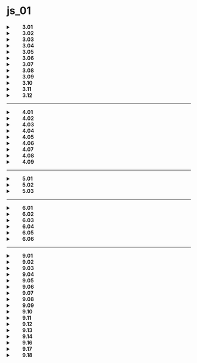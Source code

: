 # js_01

<details>
  <summary>&emsp;&emsp;<b>3.01</b></summary>  
  
```txt
В программе заданы две переменные  
со строковым значением: word_1 и word_2.  
Воспользуйтесь конкатенацией и  
выведите строку со значениями  
word_1 и word_2, написанными через пробел.  
```  

```javascript
console.log(word_1+" "+word_2);  
```  

</details>

<details>
  <summary>&emsp;&emsp;<b>3.02</b></summary>  
  
```txt
В программе заданы две переменные  
name и last_name, которые хранят 
имя и фамилию соответственно. 
Посчитайте общую длину имени и фамилии 
и выведите ее в консоль. 
Обратите внимание: в имени и фамилии 
по бокам могут быть пробельные символы — 
их считать не надо.  
```  

```javascript
console.log(name.trim().length + last_name.trim().length); 
```

</details>  

<details>
  <summary>&emsp;&emsp;<b>3.03</b></summary>  
  
```txt
В программе задана переменная word  
со строковым значением.  
Выведите в консоль первую букву значения  
в верхнем регистре.  
```  

```javascript
console.log(word[0].toUpperCase()); 
```

</details>

<details>
  <summary>&emsp;&emsp;<b>3.04</b></summary>  
  
```txt
В программе задана переменная value,  
в которую записано дробное число.  
Выполните следующие операции:  

округлите значение переменной "вверх" до целого значения;  
округлите значение переменной "вниз" до целого значения;  
округлите значение переменной по правилам математики до целого значения;  
посчитайте сумму полученных выше значений и из результата возьмите корень квадратный;  
из результата возьмите целую часть числа и выведите в консоль.  
```  

```javascript
let threedotfour = Math.sqrt(Math.ceil(value) + Math.round(value) + Math.round(value))

console.log(Math.trunc(threedotfour)); 
```
```javascript
let a = Math.ceil(value);
let b = Math.floor(value);
let c = Math.round(value);

let d = Math.sqrt(a+b+c)
let e = Math.trunc(d);

console.log(e);
```
</details>  

<details>
  <summary>&emsp;&emsp;<b>3.05</b></summary>  
  
```txt
В программе заданы две переменные a и b  
с числовыми значениями.  
Выведите в консоль произведение значений  
этих переменных, возведенное в квадрат.  
```  

```javascript
console.log((a * b)*(a * b));
or
console.log(Math.pow(a * b, 2));
```

</details>  

<details>
  <summary>&emsp;&emsp;<b>3.06</b></summary>  
  
```txt
В программе заданы две переменные a и b  
с числовыми значениями.  
Посчитайте длину гипотенузы в прямоугольном треугольнике,    
если значения a и b являются длинами катетов.  
Результат выведите в консоль.  
```  
```javascript
let c = Math.pow(a, 2) + Math.pow(b, 2);
let d = Math.sqrt(c)
console.log(d);
```
```javascript
let c = (a**2 + b**2)**0.5;

console.log(c);
```

</details>  

<details>
  <summary>&emsp;&emsp;<b>3.07</b></summary>  
  
```txt
В программе задана переменная obj,  
в которую записан объект со свойствами name,  
last_name и age, в которых хранятся имя,  
фамилия и возраст пользователя соответственно.   
Сформируйте строку по примеру и выведите ее в консоль.   
Обратите внимание, что имя и фамилию  
требуется заключить в различные виды кавычек.
```  

```javascript
console.log(
  `Имя: "${obj.name}" Фамилия: '${obj.last_name}' Возраст: ${obj.age}`
);
```

</details>  

<details>
  <summary>&emsp;&emsp;<b>3.08</b></summary>  
  
```txt
В программе заданы три переменные name, last_name, age,  
в которых хранятся имя, фамилия и возраст пользователя  
соответственно.  
Сформируйте объект с ключами name, last_name, age  
и значениями из соответствующих переменных.  
Выведите этот объект в консоль.  
```  

```javascript
console.log({ name, last_name, age });
```

</details>  

<details>
  <summary>&emsp;&emsp;<b>3.09</b></summary>  
  
```txt
В программе задана переменная value.  
Выведите в консоль ее тип. Не забудьте,  
что функция typeof со значением аргумента null  
выдает неправильный результат.  
При значении null необходимо вывести "null".  
```  

```javascript
if (typeof value !== null && typeof value === 'object') {
  console.log('null');
} else {
  console.log(typeof value);
}
```

</details>  

<details>
  <summary>&emsp;&emsp;<b>3.10</b></summary>  
  
```txt
В программе объявлены две переменные num_1 и num_2,  
в которых записаны численные значение в строковом виде.  
Преобразуйте строки в числа и посчитайте их сумму.  
Результат выведите в консоль.   
```  
```javascript
console.log(+num_1 + +num_2);
```
```javascript
console.log(Number(num_1) + Number(num_2));
```

</details>  

<details>
  <summary>&emsp;&emsp;<b>3.11</b></summary>  
  
```txt
В программе объявлена переменная size,  
в которой записано строковое значение.  
В строке size записано число и единицы измерения.  
Необходимо "достать" численное значение вывести в консоль.     
```  

```javascript
console.log(parseFloat(size));
```

</details>  

<details>
  <summary>&emsp;&emsp;<b>3.12</b></summary>  
  
```txt
В программе заданы три переменные a, b и c,  
в которых хранятся длина, ширина и высота  
прямоугольного параллелепипеда с указанием  
единиц измерения.  
Напишите программу, которая рассчитывает объем  
прямоугольного параллелепипеда и выводит результат  
в консоль без единиц измерения.   
``` 
```javascript
let aa = parseFloat(a);
let bb = parseFloat(b);
let cc = parseFloat(c);
let abc = aa*bb*cc;

console.log(abc);
```
```javascript
console.log(parseFloat(a)*parseFloat(b)*parseFloat(c));
```

</details>  

---

<details>
  <summary>&emsp;&emsp;<b>4.01</b></summary>  
  
```txt
В программе задана переменная speed  
с числовым значением. Реализуйте программу,  
которая в зависимости от условия выполняет следующее действие:

если значение от 0 до 30 включительно, выведите строку Вы едете слишком медленно;
если значение от 31 до 70 включительно, выведите строку Вы едете с нормальной скоростью;
в ином случае выведите Вы едете слишком быстро, сбавьте скорость.
```  

```javascript
if (speed <= 30) {
  console.log('Вы едете слишком медленно');
} else if (speed > 31 && speed <= 70) {
  console.log('Вы едете с нормальной скоростью');
} else if (speed > 71) {
  console.log('Вы едете слишком быстро, сбавьте скорость');
}
```

</details>  
  
<details>
  <summary>&emsp;&emsp;<b>4.02</b></summary>  
  
```txt
В программе объявлена переменная price,  
в которой хранится строка со значением цены.  
Переведите значение переменной в число (parseInt)  
и в зависимости от полученного значения выполните  
следующее действие:

если записанное значение оказалось не числом,  
выведите в консоль сообщение 'Не число';
если число равно 0 или является отрицательным,  
выведите в консоль сообщение 'Число не корректное';
в ином случае выведите в консоль значение числа.
```  

```javascript
price = parseInt(price);
if (isNaN(price)) {
  console.log('Не число');
} else if (price <= 0) {
  console.log('Число не корректное');
} else {
  console.log(price);
}
```

</details>  
  
<details>
  <summary>&emsp;&emsp;<b>4.03</b></summary>  
  
```txt
В программе объявлены три переменные a, b и c,  
в которые записаны числовые значения.  
Определите максимальное значение и  
выведите его в консоль, но помните:  
методом max пользоваться нельзя
```  

```javascript
if (a > b && a > c ) {
console.log(a)
} else if (b > a && b > c) {
console.log(b)
} else if (c > a && c > b) {
console.log(c)
}
```

</details>  
  
<details>
  <summary>&emsp;&emsp;<b>4.04</b></summary>  
  
```txt
В программе объявлены две переменные — temp и weather.  
Объявите переменную activity и  
присвойте ей значение по следующему правилу:
если значение переменной temp больше либо равно 25,  
a переменная weather имеет значение "clear",  
тогда значение переменной activity должно быть "golf";
если значение переменной temp от 10 до 24,  
a переменная weather имеет значение "clear",  
тогда значение переменной activity должно быть "bowling";  
в ином случае значение переменной activity должно быть "hiking".  
```  

```javascript
let activity = '';

if (temp >= 25 && weather === "clear") {
activity = 'golf';
} else if  (temp  >= 10  &&  temp <= 24 && weather === "clear") {
activity = 'bowling';
} else  {
activity = 'hiking';
}
```

</details>  
  
<details>
  <summary>&emsp;&emsp;<b>4.05</b></summary>  
  
```txt
В программе определены две переменные  
со строковым значением word_1 и word_2.  
Допишите программу таким образом,  
чтобы в консоль выводилась строка наибольшей длины.
  
```  

```javascript
console.log( (word_1.length < word_2.length)? word_2 : word_1);
```

</details>  
  
<details>
  <summary>&emsp;&emsp;<b>4.06</b></summary>  
  
```txt
В программе объявлена переменная task,  
в которой записано одно из строковых значений:  
удалить, переименовать, редактировать.  
Напишите программу, которая выводит в консоль:

delete – при значении task – удалить;  
rename – при значении task – переименовать;  
edit – при значении task – редактировать.  
  
```  

```javascript
switch(task){
case task = 'удалить':
 console.log('delete');
  break;
case task = 'переименовать':
 console.log('rename');
  break;
case task = 'редактировать':
 console.log('edit');
}
```

</details>  
  
<details>
  <summary>&emsp;&emsp;<b>4.07</b></summary>  
  
```txt
В программе объявлены две переменные — price и range.  
Переменная range может принимать одно из трех  
строковых значений — month/day/week.  
Переменная price хранит в себе числовое значение.  
Необходимо написать программу,  
которая формирует строку с использованием  
данных переменных по следующему шаблону:  

<значение price> Р в <эквивалент значения range на русском языке>

  
```  

```javascript
switch (range){
 case range = 'month':
       console.log(`${price} Р в месяц`);
 break;
 case range = 'week':
       console.log(`${price} Р в неделю`);
 break;
 case range = 'day':
       console.log(`${price} Р в день`);
 break;
}

//or

if (range == 'day') {
     console.log(`${price} P в день`)
} else if (range == 'week') {
     console.log(`${price} P в неделю`)
} else if (range == 'month') {
     console.log(`${price} P в месяц`)
 }
```

</details>  
  
<details>
  <summary>&emsp;&emsp;<b>4.08</b></summary>  
  
```txt
В программе объявлены три переменные — a, b и sign.  
В переменных a и b хранятся числовые значения.  
В переменную sign записано строковое значение  
одного из математических операторов +, -, /, *.  
Напишите простой калькулятор, который  
в зависимости от значения переменной sign  
будет совершать соответствующие математические операции  
с переменными a и b.  
Результат необходимо выводить в консоль.  
Гарантируется, что переменная b не равна нулю.
  
```  

```javascript
if (sign == '+' && b !== 0){
console.log(a + b);
} else if (sign == '-' && b !== 0){
console.log(a - b);
} else if (sign == '*' && b !== 0){
console.log(a * b);
} else if (sign == '/' && b !== 0){
console.log(a / b);
}

//or
  
switch (sign) {
  case '+':
    console.log(a + b);
    break;
  case '-':
    console.log(a - b);
    break;
  case '*':
    console.log(a * b);
    break;
  case '/':
    console.log(a / b);
    break;
  default:
    console.log('default');
    break;
}
```

</details>  
  
<details>
  <summary>&emsp;&emsp;<b>4.09</b></summary>  
  
```txt
В дополнение к заданию 4.7 необходимо правильно  
обработать случай деления на 0.  
При попытке поделить на 0 программа должна  
выводить в консоль сообщение: 'Делить на 0 нельзя!'
  
```  

```javascript
switch (sign) {
  case '+':
    console.log(a + b);
    break;
  case '-':
    console.log(a - b);
    break;
  case '*':
    console.log(a * b);
    break;
  case '/':
    if (a === 0 || b === 0) {
      console.log('Делить на 0 нельзя!');
      break;
    }
    console.log(a / b);
    break;
  default:
    console.log('default');
    break;
}
}
```

</details>  
  
---

<details>
  <summary>&emsp;&emsp;<b>5.01</b></summary>  
  
```txt
В программе объявлены две переменные start и end.  
Используя цикл, посчитайте сумму чисел из диапазона значений  
от start до end (включая концы), кратные значению 5.  
Результат выведите в консоль.
  
```  

```javascript
let sum = 0;
for (start = 0; start <= end; start++) {
    if (start % 5 === 0) {
        sum = sum + start; 
    }
}
console.log(sum);
```

</details>  

<details>
  <summary>&emsp;&emsp;<b>5.02</b></summary>  
  
```txt
В программе объявлена переменная word  
со строковым значением.   
Переверните строку, используя цикл,   
и выведите результат в консоль.
  
```  

```javascript
let zeroString = '';
let unknownLetter = '';

for (let unknownLetter = word.length -1; unknownLetter >= 0; unknownLetter-- ){
zeroString = zeroString + word[unknownLetter]
}
console.log(zeroString);
```

</details>  
  
<details>
  <summary>&emsp;&emsp;<b>5.03</b></summary>  
  
```txt
В программе объявлена переменная word,  
в которой записано строковое значение.  
Определите, является ли word палиндромом:

если является, выведите в консоль "Слово является палиндромом!";  
если не является, выведите в консоль "Слово не является палиндромом!".  
Примечание:  
  
Строка word состоит только из букв разного регистра (большие и маленькие).  
  
```  

```javascript
let result = '';
let plndrm_upper = word.toUpperCase();

for (let i = word.length - 1; i >= 0; i--) {
  result += plndrm_upper[i];
}
if (result.toUpperCase() === word.toUpperCase()) {
  console.log('Слово является палиндромом!');
} else {
  console.log('Слово не является палиндромом!');
}
```

</details>  

---

 <details>
  <summary>&emsp;&emsp;<b>6.01</b></summary>  
  
```txt
В программе объявлена переменная price,  
в которую записано числовое значение.  
Напишите функцию priceMessage(),  
которая выводит в консоль сообщение  
"Данный товар стоит X рублей",  
где вместо X указано значение переменной price.  
Вызовите функцию после ее определения.
```  

```javascript
function priceMessage() {
    console.log(`Данный товар стоит ${price} рублей`);
}

priceMessage();
```

</details>

<details>
  <summary>&emsp;&emsp;<b>6.02</b></summary>  
  
```txt
В программе объявлены две переменные с числовым значением  
num_1 и num_2. Напишите функцию mult, которая принимает  
два аргумента и возвращает их произведение.  
Вызовите функцию mult и передайте ей в качестве  
аргументов значения переменных num_1 и num_2,  
а результат выведите в консоль.
```  

```javascript
function mult(num_1, num_2) {
  return num_1 * num_2;
}
console.log(mult(num_1, num_2));
```

</details>

<details>
  <summary>&emsp;&emsp;<b>6.03</b></summary>  
  
```txt
В программе объявлена переменная num,  
в которую записано числовое значение.  
Напишите функцию square(), которая возвращает  
квадрат этого числового значения.  
Обратите внимание, что функция обращается  
к глобальной переменной, а не получает значение  
в качестве аргумента.
```  

```javascript
function square() {
  return Math.pow(num, 2);
};
console.log(square());
```

</details>

<details>
  <summary>&emsp;&emsp;<b>6.04</b></summary>  
  
```txt
В программе объявлена переменная num,  
в которой записано числовое значение.   
Используя цикл, возведите значение  
переменной в квадрат три раза.  
Каждый результат конкатенируйте через  
пробел и выведите в консоль.
```  

```javascript
let result = '';
for (let i = 0; i < 3; i++) {
  num = Math.pow(num, 2);
  result = result + ' ' + num;
  console.log(result.trim());
}
```

</details>

<details>
  <summary>&emsp;&emsp;<b>6.05</b></summary>  
  
```txt
В программе объявлена переменная data,  
в которой записано строковое значение.  
Напишите функцию getNumber(data),  
которая преобразовывает строку в число  
по следующему правилу:

если переменная data содержит не число,  
функция должна вернуть численное значение 0;
если переменная data содержит число,  
например "123", то функция возвращает  
числовое значение 123.
Вызовите эту функцию и выведите результат в консоль.
```  

```javascript
function getNumber(data) {
    if (isNaN(parseInt(data))) {
        return 0;
    } else {
        return parseInt(data);
    }
}

console.log(getNumber(data));
```

</details>

<details>
  <summary>&emsp;&emsp;<b>6.06</b></summary>  
  
```txt
В программе объявлены две переменные — value и total,  
в которых записаны числовые значения.  
Напишите функцию getPercent(value, total),  
которая возвращает процент числа value  
от значения total. Вызовите эту функцию  
с value и total в качестве аргументов.  
Результат работы функции выведите в консоль.
```  

```javascript
function getPercent(value, total){
return value * 100 / total;
}
console.log(getPercent(value, total));
```

</details>

---
<details>
  <summary>&emsp;&emsp;<b>9.01</b></summary>  
  
```txt
В программе объявлена переменная list,  
представляющая массив значений.  
Используя методы массивов, выполните следующие действия:

добавьте в начало массива новый элемент со значением Яблоко;  
удалите последний элемент массива;  
добавьте в конец массива новый элемент со значением Клубника.  
После выполнения всех перечисленных действий выведите значение переменной list в консоль.  
```  

```javascript
list.unshift('Яблоко');
list.pop();
list.push('Клубника');
console.log(list);
```  

</details>
  
<details>
  <summary>&emsp;&emsp;<b>9.02</b></summary>  
  
```txt
В программе объявлена переменная list,  
в которую записан массив из строковых значений.  
Посчитайте и выведите в консоль элемент с максимальной длиной.   
Если элементов с такой длиной несколько, выведите первый. 
```  

```javascript
let result = '';
for (let value of list) {
  if (value.length > result.length) {
    result = value;
  }
}
console.log(result);

»»»»»»»»»»v2»»»»»»»»»»

let result = "";
  for (let i = 0; i <= list.length-1; i++) {
     if (list[i].length > result.length) {
         result=list[i];
    }
}
console.log(result);
```  

</details>

<details>
  <summary>&emsp;&emsp;<b>9.03</b></summary>  
  
```txt
В программе объявлена переменная list,  
которая содержит массив чисел.  
Используя цикл, посчитайте сумму чисел  
и выведите в консоль.  
```  

```javascript
let list2 = 0;
for (let item of list) {
  list2 = list2 + item;
//  list2 += item;
}
console.log(list2);

»»»»»»»»»»»»»»»»»»»»

 let result = 0;
 for (let index = 0; index <= list.length-1; index++) {
     result += list[index];
 }console.log(result);
```  

</details>
  
<details>
  <summary>&emsp;&emsp;<b>9.04</b></summary>  
  
```txt
В программе объявлены две переменные — list_1 и list_2, 
в каждой из которых хранится массив из чисел.  
Объедините два массива в один и каждое  
значение возведите в квадрат. Результат выведите в консоль.
```  
*spread*
```javascript
let list_3 = [...list_1, ...list_2];
let result = [];
for (let items of list_3) {
  result.push(items ** 2);
}
console.log(result);
```  

</details>

<details>
  <summary>&emsp;&emsp;<b>9.05</b></summary>  
  
```txt
В программе объявлена переменная list,  
в которую записан массив из положительных и  
отрицательных числовых значений. Используя цикл,  
посчитайте сумму положительных чисел  
и выведите результат в консоль.
```  

```javascript
 const list = [12, -4, 5, 32, 2];

 let result = 0;
 for (let index = 0; index <= list.length-1; index++) {
     if (list[index] > 0 ) {
         result += list[index];
     }
 }console.log(result);

»»»»v2»»»»

let result = 0;
for (let positiveItems of list) {
  if (positiveItems > 0) {
      result += positiveItems;
   // result = result + positiveItems;
  }
}
console.log(result);
```  

</details>

<details>
  <summary>&emsp;&emsp;<b>9.06</b></summary>  
  
```txt
В программе объявлена переменная list,  
в которую записан массив числовых значений  
от 1 до 100. Используя цикл, сформируйте сумму  
из простых чисел этого диапазона  
и выведите результат в консоль.
```  

```javascript
let result = 0;
functionOne:

 for (item = 2; item <= list.length; item++) {
 for (meti = 2; meti < item; meti++) {
 if (item % meti == 0) continue functionOne;
  } 
 result += item;
}
console.log(result);
```  
```javascript
let result = 0;

 for (let i = 0; i < list.length; i++) {
     if (list[i] >= 2) {
     result = result + list[i];
           for (let m = i; m < list.length; m++){
                if (list[i] !== list[m] && list[m] % list[i] === 0){
                list[m] = null;
     }
     }
     }
     }

console.log(result);
```
</details>

<details>
  <summary>&emsp;&emsp;<b>9.07</b></summary>  
  
```txt
В программе объявлена переменная list,  
в которую записан массив из числовых значений.  
Рассчитайте произведение максимального и минимального  
элементов массива. Результат выведите в консоль.
```  

```javascript
 console.log(Math.max(...list) * Math.min(...list));

»»»»»»»»»»»»

let max = list[0];
let min = list[0];

for (i = 1; i < list.length; i++){
     if(list[i] > max){
       max = list[i]
    } else if (list[i] < min){
       min = list[i]
    }
    }
console.log(min*max);
```  

</details>

<details>
  <summary>&emsp;&emsp;<b>9.08</b></summary>  
  
```txt
В программе объявлена переменная list,  
в которую записан массив из числовых значений.  
Напишите программу, которая переворачивает массив list  
и выводит результат в консоль.  
Метод массива reverse() использовать нельзя.
```  

```javascript
let list = [2, 45, 3, 23, 6];

let result = [];
for (let item = list.length - 1; item >= 0; item--) {
  result.push(list[item]);
}
console.log(result);
```  

</details>

<details>
  <summary>&emsp;&emsp;<b>9.09</b></summary>  
  
```txt
В программе объявлена переменная sentence  
со строковым значением. Преобразуйте эту строку  
в массив так, чтобы каждое слово было  
отдельным элементом массива.  
Результат выведите в консоль.  
Метод строки split() использовать нельзя.  
```  

```javascript
let words = [...sentence];

let result = [];

let word = '';

for (let item of words) {
  if (item != ' ') {
    word = word + item;
    continue;
  }
  result.push(word);
  word = '';
}
result.push(word);
console.log(result);
```  

</details>

<details>
  <summary>&emsp;&emsp;<b>9.10</b></summary>  
  
```txt
В программе объявлена переменная list,  
в которую записан массив из числовых значений.  
Напишите функцию count(list), которая принимает массив  
в качестве аргумента и возвращает количество четных элементов в  
массиве. Вызовите функцию count(list)  
и в качестве аргумента передайте ей список list.  
Выведите в консоль то, что вернет функция.
```  

```javascript
function count(list) {
  let count = 0;
  for (let item of list) {
    if (item % 2 === 0) {
      count++;
    }
  }
  return count;
}
console.log(count(list));
```  

</details>

<details>
  <summary>&emsp;&emsp;<b>9.11</b></summary>  
  
```txt
В программе объявлена переменная list,  
в которую записан массив из числовых значений.  
Гарантируется, что массив не пустой.  
Реализуйте функцию average(list),  
которая принимает в качестве аргумента массив,  
рассчитывает среднее значение элементов массива,  
округляет получившееся значение по правилам математики  
и получившееся значение возвращает.  
Вызовите функцию average(list)  
и в качестве аргумента передайте список list.  
То, что функция вернет, необходимо вывести в консоль.
```  

```javascript
function average(list) {
  let average = 0;
  let listLength = list.length;

  for (let item of list) {
    average += item;
  }
  return Math.round(average / listLength);
}
console.log(average(list));
```  

</details>

<details>
  <summary>&emsp;&emsp;<b>9.12</b></summary>  
  
```txt
В программе объявлена переменная list,  
в которой записан массив из чисел и логических значений.  
Используя цикл, посчитайте сумму  
числовых значений до первого  
логического значения. Дойдя до логического значения,  
остановите цикл.   
Результат выведите в консоль.  
```  

```javascript
let list = [2, 54, 2, 54, false, 2];

let result = 0;
for (let item of list) {
  if (typeof item !== 'boolean') {
    result += item;
  } else {
    break;
  }
}
console.log(result);
```  

</details>

<details>
  <summary>&emsp;&emsp;<b>9.13</b></summary>  
  
```txt
Используя цикл, сформируйте массив list  
со значениями от 10 до 20.  
Выведите значение переменной list в консоль. 
```  

```javascript
let list = [];
for (let item = 10; item <= 20; item++) {
  list.push(item);
}
console.log(list);
```  

</details>

<details>
  <summary>&emsp;&emsp;<b>9.14</b></summary>  
  
```txt
В программе объявлена переменная list,  
в которую записан массив. Используя цикл,  
сформируйте массив numbers_list, который  
содержит в себе только числа из массива list.  
Если в процессе прохода циклом по массиву list  
обнаружится значение false, последующие значения  
рассматривать не нужно.  
В конце программы выведите   
значение переменной numbers_list в консоль.
```  

```javascript
let numbers_list = [];
for (let item of list) {
  console.log(item);
  if (typeof item === 'number') {
    numbers_list.push(item);
  }
  if (item === false) {
    break;
  }
}
console.log(numbers_list);
```  

</details>

<details>
  <summary>&emsp;&emsp;<b>9.16</b></summary>  
  
```txt
В программе объявлена переменная list,  
в которую записан массив из строковых значений.  
Сформируйте строку из первых букв каждого элемента  
массива и выведите ее в консоль.  
Гарантируется, что каждый элемент  
массива не нулевой длины.
```  

```javascript
let first_letter_list = '';
for (let item of list) {
  let word = item.toLowerCase``;
  first_letter_list += word[0];
}
console.log(first_letter_list);
```  

</details>

<details>
  <summary>&emsp;&emsp;<b>9.17</b></summary>  
  
```txt
В программе объявлена переменная obj,  
содержащая объект с подобным набором значений:  

{
        "Яблоко": "фрукт",
        "Арбуз": "ягода",
        "Помидор": "овощ",
        "Огурец": "овощ",
        "Вишня": "ягода"
}

Напишите скрипт, который формирует новый объект  
со значениями и их количеством.  
Выведите новый объект в консоль.
```  

```javascript
let obj_final = {};
let arr = Object.values(obj);
arr.forEach(function (a) {
  if (obj_final[a] != undefined) obj_final[a]++;
  else obj_final[a] = 1;
});
console.log(obj_final);
```  

</details>

<details>
  <summary>&emsp;&emsp;<b>9.18</b></summary>  
  
```txt
В программе объявлена переменная list,  
в которую записан массив из объектов.  
В каждом объекте записаны название  
продукта и его стоимость.

Выведите в консоль название продукта,  
цена которого является максимальной  
в заданном массиве. Если таких несколько,  
выведите название первого из них.
```  

```javascript
 let price_max = list[0].price;
 let name_max = list[0].product;

 for ( let item = 1; item < list.length; item++){
  if (list[item].price > price_max) {
  price_max =list[item].price;
  name_max = list[item].product;
  }
  }
  console.log(name_max);
```  

</details>
